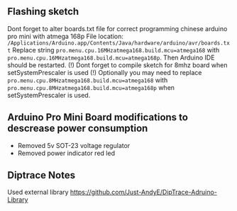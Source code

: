 
## Flashing sketch

Dont forget to alter boards.txt file for correct programming chinese arduino pro mini with atmega 168p
File location: `/Applications/Arduino.app/Contents/Java/hardware/arduino/avr/boards.txt`
Replace string `pro.menu.cpu.16MHzatmega168.build.mcu=atmega168` with `pro.menu.cpu.16MHzatmega168.build.mcu=atmega168p`.
Then Arduino IDE should be restarted.
(!) Dont forget to compile sketch for 8mhz board when setSystemPrescaler is used
(!) Optionally you may need to replace `pro.menu.cpu.8MHzatmega168.build.mcu=atmega168` with `pro.menu.cpu.8MHzatmega168.build.mcu=atmega168p` when setSystemPrescaler is used.

## Arduino Pro Mini Board modifications to descrease power consumption

- Removed 5v SOT-23 voltage regulator
- Removed power indicator red led

## Diptrace Notes

Used external library https://github.com/Just-AndyE/DipTrace-Adruino-Library